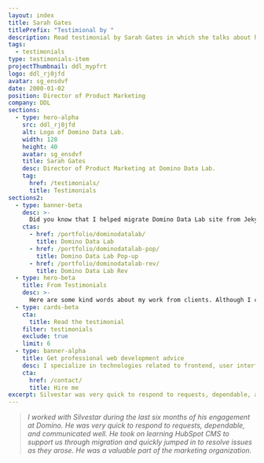 ```yaml
---
layout: index
title: Sarah Gates
titlePrefix: "Testimional by "
description: Read testimonial by Sarah Gates in which she talks about her positive experience in working with Silvestar Bistrović.
tags:
  - testimonials
type: testimonials-item
projectThumbnail: ddl_mypfrt
logo: ddl_rj0jfd
avatar: sg_ensdvf
date: 2000-01-02
position: Director of Product Marketing
company: DDL
sections:
  - type: hero-alpha
    src: ddl_rj0jfd
    alt: Logo of Domino Data Lab.
    width: 128
    height: 40
    avatar: sg_ensdvf
    title: Sarah Gates
    desc: Director of Product Marketing at Domino Data Lab.
    tag:
      href: /testimonials/
      title: Testimonials
sections2:
  - type: banner-beta
    desc: >-
      Did you know that I helped migrate Domino Data Lab site from Jekyll to HubSpot CMS?
    ctas:
      - href: /portfolio/dominodatalab/
        title: Domino Data Lab
      - href: /portfolio/dominodatalab-pop/
        title: Domino Data Lab Pop-up
      - href: /portfolio/dominodatalab-rev/
        title: Domino Data Lab Rev
  - type: hero-beta
    title: From Testimonials
    desc: >-
      Here are some kind words about my work from clients. Although I collaborated with clients from more than 10 countries, most of them come from **The United States**.
  - type: cards-beta
    cta:
      title: Read the testimonial
    filter: testimonials
    exclude: true
    limit: 6
  - type: banner-alpha
    title: Get professional web development advice
    desc: I specialize in technologies related to frontend, user interface, and website development.
    cta:
      href: /contact/
      title: Hire me
excerpt: Silvestar was very quick to respond to requests, dependable, and communicated well...
---
```


> _I worked with Silvestar during the last six months of his engagement at Domino. He was very quick to respond to requests, dependable, and communicated well. He took on learning HubSpot CMS to support us through migration and quickly jumped in to resolve issues as they arose. He was a valuable part of the marketing organization._
